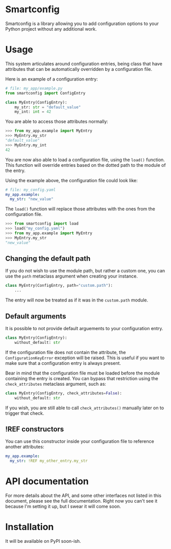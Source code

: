 # Smartconfig

Smartconfig is a library allowing you to add configuration options to your Python project without any additional work.

# Usage

This system articulates around configuration entries, being class that have attributes that can be automatically overridden by a configuration file.

Here is an example of a configuration entry:

```python
# file: my_app/example.py
from smartconfig import ConfigEntry

class MyEntry(ConfigEntry):
    my_str: str = "default_value"
    my_int: int = 42
```

You are able to access those attributes normally:

```python
>>> from my_app.example import MyEntry
>>> MyEntry.my_str
"default_value"
>>> MyEntry.my_int
42
```

You are now also able to load a configuration file, using the `load()` function. This function will override entries based on the dotted path to the module of the entry.

Using the example above, the configuration file could look like:
```yaml
# file: my_config.yaml
my_app.example:
  my_str: "new_value"
```

The `load()` function will replace those attributes with the ones from the configuration file.

```python
>>> from smartconfig import load
>>> load("my_config.yaml")
>>> from my_app.example import MyEntry
>>> MyEntry.my_str
"new_value"
```

## Changing the default path

If you do not wish to use the module path, but rather a custom one, you can use the `path` metaclass argument when creating your instance.

```python
class MyEntry(ConfigEntry, path="custom.path"):
    ...
```

The entry will now be treated as if it was in the `custom.path` module.

## Default arguments

It is possible to not provide default arguements to your configuration entry.

```python
class MyEntry(ConfigEntry):
    without_default: str
```

If the configuration file does not contain the attribute, the `ConfigurationKeyError` exception will be raised. This is useful if you want to make sure that a configuration entry is always present. 

Bear in mind that the configuration file must be loaded before the module containing the entry is created. You can bypass that restriction using the `check_attributes` metaclass argument, such as:

```python
class MyEntry(ConfigEntry, check_attributes=False):
    without_default: str
```

If you wish, you are still able to call `check_attributes()` manually later on to trigger that check.

## !REF constructors

You can use this constructor inside your configuration file to reference another attributes:
```yaml
my_app.example:
  my_str: !REF my_other_entry.my_str
```

# API documentation

For more details about the API, and some other interfaces not listed in this document, please see the full documentation. Right now you can't see it because I'm setting it up, but I swear it will come soon.

# Installation

It will be available on PyPI soon-ish.
